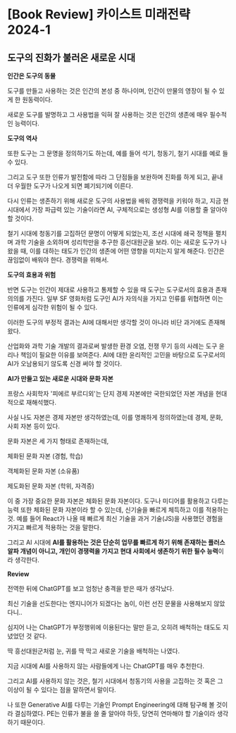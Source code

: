 # [Book Review] 카이스트 미래전략 2024-1

## **도구의 진화가 불러온 새로운 시대**

****인간은 도구의 동물****

도구를 만들고 사용하는 것은 인간의 본성 중 하나이며, 인간이 만물의 영장이 될 수 있게 한 원동력이다.

새로운 도구를 발명하고 그 사용법을 익혀 잘 사용하는 것은 인간의 생존에 매우 필수적인 능력이다.

****도구의 역사****

또한 도구는 그 문명을 정의하기도 하는데, 예를 들어 석기, 청동기, 철기 시대를 예로 들 수 있다.

그리고 도구 또한 인류가 발전함에 따라 그 단점들을 보완하며 진화를 하게 되고, 끝내 더 우월한 도구가 나오게 되면 폐기되기에 이른다.

다시 인류는 생존하기 위해 새로운 도구의 사용법을 배워 경쟁력을 키워야 하고, 지금 현시대에서 가장 파급력 있는 기술이라면 AI, 구체적으로는 생성형 AI를 이용할 줄 알아야 할 것이다.

철기 시대에 청동기를 고집하던 문명이 어떻게 되었는지, 조선 시대에 쇄국 정책을 펼치며 과학 기술을 소외하며 성리학만을 추구한 흥선대원군을 보라. 이는 새로운 도구가 나왔을 때, 이를 대하는 태도가 인간의 생존에 어떤 영향을 미치는지 알게 해준다. 인간은 끊임없이 배워야 한다. 경쟁력을 위해서.

****도구의 효용과 위험****

반면 도구는 인간이 제대로 사용하고 통제할 수 있을 때 도구는 도구로서의 효용과 존재 의의를 가진다. 일부 SF 영화처럼 도구인 AI가 자의식을 가지고 인류를 위협하면 이는 인류에게 심각한 위험이 될 수 있다.

이러한 도구의 부정적 결과는 AI에 대해서만 생각할 것이 아니라 비단 과거에도 존재해왔다.

산업화와 과학 기술 개발의 결과로써 발생한 환경 오염, 전쟁 무기 등의 사례는 도구 윤리나 책임이 필요한 이유를 보여준다. AI에 대한 윤리적인 고민을 바탕으로 도구로서의 AI가 오남용되기 않도록 신경 써야 할 것이다.

****AI가 만들고 있는 새로운 시대와 문화 자본****

프랑스 사회학자 '피에르 부르디외'는 단지 경제 자본에만 국한되었던 자본 개념을 현대적으로 재해석했다.

사실 나도 자본은 경제 자본만 생각하였는데, 이를 명쾌하게 정의하였는데 경제, 문화, 사회 자본 등이 있다.

문화 자본은 세 가지 형태로 존재하는데,

체화된 문화 자본 (경험, 학습)

객체화된 문화 자본 (소유품)

제도화된 문화 자본 (학위, 자격증)

이 중 가장 중요한 문화 자본은 체화된 문화 자본이다. 도구나 미디어를 활용하고 다루는 능력 또한 체화된 문화 자본이라 할 수 있는데, 신기술을 빠르게 체득하고 이를 적용하는 것. 예를 들어 React가 나올 때 빠르게 최신 기술을 과거 기술(JS)을 사용했던 경험을 가지고 빠르게 적용하는 것을 말한다.

그리고 AI 시대에 **AI를 활용하는 것은 단순히 업무를 빠르게 하기 위해 존재하는 플러스 알파 개념이 아니고, 개인이 경쟁력을 가지고 현대 사회에서 생존하기 위한 필수 능력**이라 생각한다.

****Review****

전역한 뒤에 ChatGPT를 보고 엄청난 충격을 받은 때가 생각났다.

최신 기술을 선도한다는 엔지니어가 되겠다는 놈이, 이런 선진 문물을 사용해보지 않았다니..

심지어 나는 ChatGPT가 부정행위에 이용된다는 말만 듣고, 오히려 배척하는 태도도 지녔었던 것 같다.

딱 흥선대원군처럼 눈, 귀를 딱 막고 새로운 기술을 배척하는 나였다.

지금 시대에 AI를 사용하지 않는 사람들에게 나는 ChatGPT를 매우 추천한다.

그리고 AI를 사용하지 않는 것은, 철기 시대에서 청동기의 사용을 고집하는 것 혹은 그 이상이 될 수 있다는 점을 말하면서 말이다.

나 또한 Generative AI를 다루는 기술인 Prompt Engineering에 대해 탐구해 볼 것이라 결심하였다. PE는 인류가 불을 쓸 줄 알아야 하듯, 당연히 연마해야 할 기술이라 생각하기 때문이다.